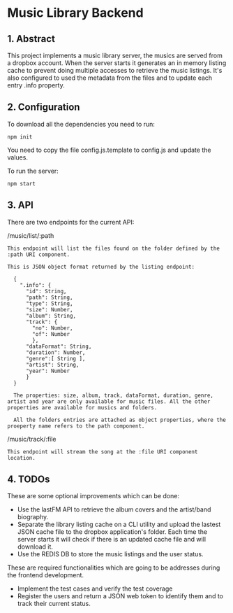 # Music Library Backend

## 1. Abstract

  This project implements a music library server, the musics are served from a dropbox account.
  When the server starts it generates an in memory listing cache to prevent doing multiple accesses to retrieve the music listings. It's also configured to used the metadata from the files and to update each entry .info property.

## 2. Configuration

To download all the dependencies you need to run:

```npm init```

You need to copy the file config.js.template to config.js and update the values.

To run the server:

```npm start```

## 3. API

  There are two endpoints for the current API:

  /music/list/:path

    This endpoint will list the files found on the folder defined by the :path URI component.

    This is JSON object format returned by the listing endpoint:

      {
        ".info": {
          "id": String,
          "path": String,
          "type": String, 
          "size": Number,
          "album": String,
          "track": {
            "no": Number,
            "of": Number
            },
          "dataFormat": String,
          "duration": Number,
          "genre":[ String ],
          "artist": String,
          "year": Number
          }
      }

      The properties: size, album, track, dataFormat, duration, genre, artist and year are only available for music files. All the other properties are available for musics and folders.

      All the folders entries are attached as object properties, where the proeperty name refers to the path component.

  /music/track/:file

    This endpoint will stream the song at the :file URI component location.

## 4. TODOs

  These are some optional improvements which can be done:
  
  * Use the lastFM API to retrieve the album covers and the artist/band biography.
  * Separate the library listing cache on a CLI utility and upload the lastest JSON cache file to the dropbox application's folder. Each time the server starts it will check if there is an updated cache file and will download it.
  * Use the REDIS DB to store the music listings and the user status.
  
  These are required functionalities which are going to be addresses during the frontend development.

  * Implement the test cases and verify the test coverage
  * Register the users and return a JSON web token to identify them and to track their current status.
